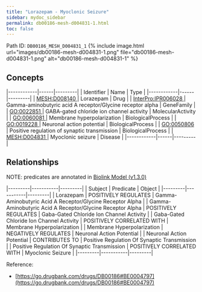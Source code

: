 ```yaml
---
title: "Lorazepam - Myoclonic Seizure"
sidebar: mydoc_sidebar
permalink: db00186-mesh-d004831-1.html
toc: false 
---
```



Path ID: `DB00186_MESH_D004831_1`
{% include image.html url="images/db00186-mesh-d004831-1.png" file="db00186-mesh-d004831-1.png" alt="db00186-mesh-d004831-1" %}

## Concepts

|------------|------|---------|
| Identifier | Name | Type    |
|------------|------|---------|
| <a href="https://identifiers.org/MESH:D008140">MESH:D008140 </a> | Lorazepam | Drug |
| <a href="https://identifiers.org/InterPro:IPR006028">InterPro:IPR006028 </a> | Gamma-aminobutyric acid A receptor/Glycine receptor alpha | GeneFamily |
| <a href="https://identifiers.org/GO:0022851">GO:0022851 </a> | GABA-gated chloride ion channel activity | MolecularActivity |
| <a href="https://identifiers.org/GO:0060081">GO:0060081 </a> | Membrane hyperpolarization | BiologicalProcess |
| <a href="https://identifiers.org/GO:0019228">GO:0019228 </a> | Neuronal action potential | BiologicalProcess |
| <a href="https://identifiers.org/GO:0050806">GO:0050806 </a> | Positive regulation of synaptic transmission | BiologicalProcess |
| <a href="https://identifiers.org/MESH:D004831">MESH:D004831 </a> | Myoclonic seizure | Disease |
|------------|------|---------|

## Relationships


NOTE: predicates are annotated in <a href="https://github.com/biolink/biolink-model/releases/tag/v1.3.0">Biolink Model (v1.3.0)</a>

|---------|-----------|---------|
| Subject | Predicate | Object  |
|---------|-----------|---------|
| Lorazepam | POSITIVELY REGULATES | Gamma-Aminobutyric Acid A Receptor/Glycine Receptor Alpha |
| Gamma-Aminobutyric Acid A Receptor/Glycine Receptor Alpha | POSITIVELY REGULATES | Gaba-Gated Chloride Ion Channel Activity |
| Gaba-Gated Chloride Ion Channel Activity | POSITIVELY CORRELATED WITH | Membrane Hyperpolarization |
| Membrane Hyperpolarization | NEGATIVELY REGULATES | Neuronal Action Potential |
| Neuronal Action Potential | CONTRIBUTES TO | Positive Regulation Of Synaptic Transmission |
| Positive Regulation Of Synaptic Transmission | POSITIVELY CORRELATED WITH | Myoclonic Seizure |
|---------|-----------|---------|

Reference: 
  - [https://go.drugbank.com/drugs/DB00186#BE0004797](https://go.drugbank.com/drugs/DB00186#BE0004797)
